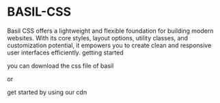 # BASIL-CSS
Basil CSS offers a lightweight and flexible foundation for building modern websites. With its core styles, layout options, utility classes, and customization potential, it empowers you to create clean and responsive user interfaces efficiently.
getting started

you can download the css file of basil 

or 

get started by using our cdn
